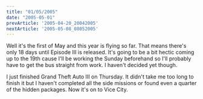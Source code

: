 ```yaml
---
title: "01/05/2005"
date: "2005-05-01"
prevArticle: '2005-04-20_20042005'
nextArticle: '2005-05-08_08052005'
---
```

Well it's the first of May and this year is flying so far. That means there's only 18 days until Episode III is released. It's going to be a bit hectic coming up to the 19th cause I'll be working the Sunday beforehand so I'll probably have to get the bus straight from work. I haven't decided yet though.

I just finished Grand Theft Auto III on Thursday. It didn't take me too long to finish it but I haven't completed all the side missions or found even a quarter of the hidden packages. Now it's on to Vice City.
